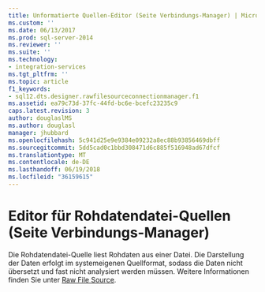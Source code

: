 ```yaml
---
title: Unformatierte Quellen-Editor (Seite Verbindungs-Manager) | Microsoft Docs
ms.custom: ''
ms.date: 06/13/2017
ms.prod: sql-server-2014
ms.reviewer: ''
ms.suite: ''
ms.technology:
- integration-services
ms.tgt_pltfrm: ''
ms.topic: article
f1_keywords:
- sql12.dts.designer.rawfilesourceconnectionmanager.f1
ms.assetid: ea79c73d-37fc-44fd-bc6e-bcefc23235c9
caps.latest.revision: 3
author: douglaslMS
ms.author: douglasl
manager: jhubbard
ms.openlocfilehash: 5c941d25e9e9384e09232a8ec88b93856469dbff
ms.sourcegitcommit: 5dd5cad0c1bbd308471d6c885f516948ad67dfcf
ms.translationtype: MT
ms.contentlocale: de-DE
ms.lasthandoff: 06/19/2018
ms.locfileid: "36159615"
---
```

# <a name="raw-file-source-editor-connection-manager-page"></a>Editor für Rohdatendatei-Quellen (Seite Verbindungs-Manager)
  Die Rohdatendatei-Quelle liest Rohdaten aus einer Datei. Die Darstellung der Daten erfolgt im systemeigenen Quellformat, sodass die Daten nicht übersetzt und fast nicht analysiert werden müssen. Weitere Informationen finden Sie unter [Raw File Source](data-flow/raw-file-source.md).  
  
  